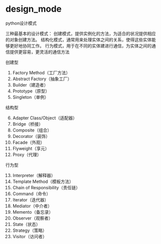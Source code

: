 # design_mode
python设计模式

三种最基本的设计模式：
创建模式，提供实例化的方法，为适合的状况提供相应的对象创建方法。
结构化模式，通常用来处理实体之间的关系，使得这些实体能够更好地协同工作。
行为模式，用于在不同的实体建进行通信，为实体之间的通信提供更容易，更灵活的通信方法

创建型
1. Factory Method（工厂方法）
2. Abstract Factory（抽象工厂）
3. Builder（建造者）
4. Prototype（原型）
5. Singleton（单例）

结构型

6. Adapter Class/Object（适配器）
7. Bridge（桥接）
8. Composite（组合）
9. Decorator（装饰）
10. Facade（外观）
11. Flyweight（享元）
12. Proxy（代理）

行为型

13. Interpreter（解释器）
14. Template Method（模板方法）
15. Chain of Responsibility（责任链）
16. Command（命令）
17. Iterator（迭代器）
18. Mediator（中介者）
19. Memento（备忘录）
20. Observer（观察者）
21. State（状态）
22. Strategy（策略）
23. Visitor（访问者）

